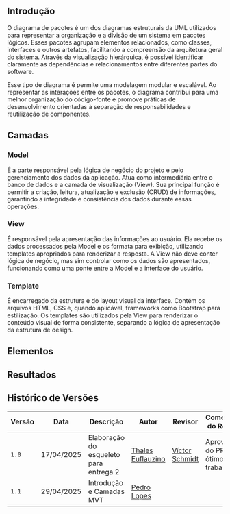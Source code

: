 ## Introdução

O diagrama de pacotes é um dos diagramas estruturais da UML utilizados para representar a organização e a divisão de um sistema em pacotes lógicos. Esses pacotes agrupam elementos relacionados, como classes, interfaces e outros artefatos, facilitando a compreensão da arquitetura geral do sistema. Através da visualização hierárquica, é possível identificar claramente as dependências e relacionamentos entre diferentes partes do software.

Esse tipo de diagrama é permite uma modelagem modular e escalável. Ao representar as interações entre os pacotes, o diagrama contribui para uma melhor organização do código-fonte e promove práticas de desenvolvimento orientadas à separação de responsabilidades e reutilização de componentes.

## Camadas

### Model
É a parte responsável pela lógica de negócio do projeto e pelo gerenciamento dos dados da aplicação. Atua como intermediária entre o banco de dados e a camada de visualização (View). Sua principal função é permitir a criação, leitura, atualização e exclusão (CRUD) de informações, garantindo a integridade e consistência dos dados durante essas operações.

### View
É responsável pela apresentação das informações ao usuário. Ela recebe os dados processados pela Model e os formata para exibição, utilizando templates apropriados para renderizar a resposta. A View não deve conter lógica de negócio, mas sim controlar como os dados são apresentados, funcionando como uma ponte entre a Model e a interface do usuário.

### Template
É encarregado da estrutura e do layout visual da interface. Contém os arquivos HTML, CSS e, quando aplicável, frameworks como Bootstrap para estilização. Os templates são utilizados pela View para renderizar o conteúdo visual de forma consistente, separando a lógica de apresentação da estrutura de design.


## Elementos


## Resultados



## Histórico de Versões

| Versão | Data       | Descrição               | Autor                                             | Revisor                                                | Comentário do Revisor |
| ------ | ---------- | ----------------------- | ------------------------------------------------- | ------------------------------------------------------ | --------------------- |
| `1.0`    | 17/04/2025 | Elaboração do esqueleto para entrega 2    |[Thales Euflauzino](https://github.com/thaleseuflauzino) | [Víctor Schmidt](https://github.com/moonshinerd)  | Aprovação do PR, ótimo trabalho |
| `1.1`    | 29/04/2025 | Introdução e  Camadas MVT |[Pedro Lopes](https://github.com/pLopess) |  |  |